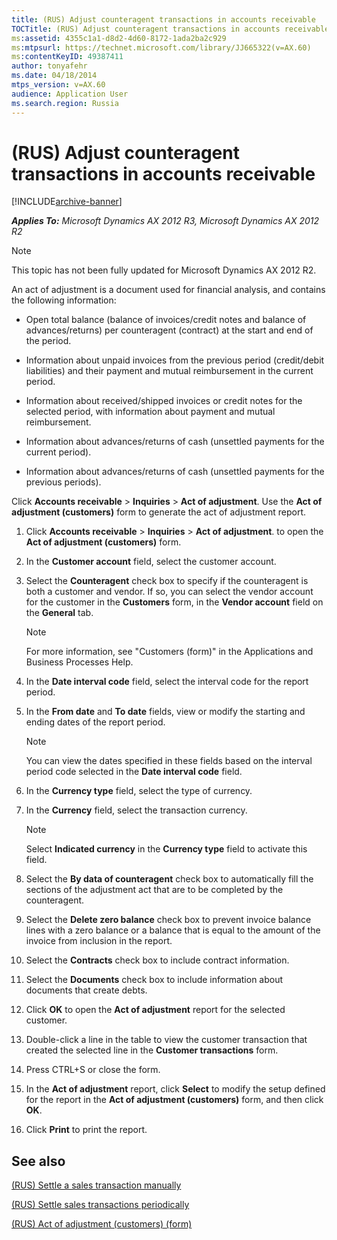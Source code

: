 ```yaml
---
title: (RUS) Adjust counteragent transactions in accounts receivable
TOCTitle: (RUS) Adjust counteragent transactions in accounts receivable
ms:assetid: 4355c1a1-d8d2-4d60-8172-1ada2ba2c929
ms:mtpsurl: https://technet.microsoft.com/library/JJ665322(v=AX.60)
ms:contentKeyID: 49387411
author: tonyafehr
ms.date: 04/18/2014
mtps_version: v=AX.60
audience: Application User
ms.search.region: Russia
---
```


# (RUS) Adjust counteragent transactions in accounts receivable 


[!INCLUDE[archive-banner](includes/archive-banner.md)]


_**Applies To:** Microsoft Dynamics AX 2012 R3, Microsoft Dynamics AX 2012 R2_


> [!NOTE]
> <P>This topic has not been fully updated for Microsoft Dynamics AX 2012 R2.</P>



An act of adjustment is a document used for financial analysis, and contains the following information:

  - Open total balance (balance of invoices/credit notes and balance of advances/returns) per counteragent (contract) at the start and end of the period.

  - Information about unpaid invoices from the previous period (credit/debit liabilities) and their payment and mutual reimbursement in the current period.

  - Information about received/shipped invoices or credit notes for the selected period, with information about payment and mutual reimbursement.

  - Information about advances/returns of cash (unsettled payments for the current period).

  - Information about advances/returns of cash (unsettled payments for the previous periods).

Click **Accounts receivable** \> **Inquiries** \> **Act of adjustment**. Use the **Act of adjustment (customers)** form to generate the act of adjustment report.

1.  Click **Accounts receivable** \> **Inquiries** \> **Act of adjustment**. to open the **Act of adjustment (customers)** form.

2.  In the **Customer account** field, select the customer account.

3.  Select the **Counteragent** check box to specify if the counteragent is both a customer and vendor. If so, you can select the vendor account for the customer in the **Customers** form, in the **Vendor account** field on the **General** tab.
    

    > [!NOTE]
    > <P>For more information, see "Customers (form)" in the Applications and Business Processes Help.</P>



4.  In the **Date interval code** field, select the interval code for the report period.

5.  In the **From date** and **To date** fields, view or modify the starting and ending dates of the report period.
    

    > [!NOTE]
    > <P>You can view the dates specified in these fields based on the interval period code selected in the <STRONG>Date interval code</STRONG> field.</P>



6.  In the **Currency type** field, select the type of currency.

7.  In the **Currency** field, select the transaction currency.
    

    > [!NOTE]
    > <P>Select <STRONG>Indicated currency</STRONG> in the <STRONG>Currency type</STRONG> field to activate this field.</P>



8.  Select the **By data of counteragent** check box to automatically fill the sections of the adjustment act that are to be completed by the counteragent.

9.  Select the **Delete zero balance** check box to prevent invoice balance lines with a zero balance or a balance that is equal to the amount of the invoice from inclusion in the report.

10. Select the **Contracts** check box to include contract information.

11. Select the **Documents** check box to include information about documents that create debts.

12. Click **OK** to open the **Act of adjustment** report for the selected customer.

13. Double-click a line in the table to view the customer transaction that created the selected line in the **Customer transactions** form.

14. Press CTRL+S or close the form.

15. In the **Act of adjustment** report, click **Select** to modify the setup defined for the report in the **Act of adjustment (customers)** form, and then click **OK**.

16. Click **Print** to print the report.

## See also

[(RUS) Settle a sales transaction manually](rus-settle-a-sales-transaction-manually.md)

[(RUS) Settle sales transactions periodically](rus-settle-sales-transactions-periodically.md)

[(RUS) Act of adjustment (customers) (form)](https://technet.microsoft.com/library/jj711728\(v=ax.60\))

  


